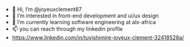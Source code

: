 - 👋 Hi, I’m @joyeuxclement87
- 👀 I’m interested in front-end development and ui/ux design
- 🌱 I’m currently learning software engineering at alx-africa
- 📫 you can reach through my linkedin profile
- https://www.linkedin.com/in/tuyishimire-joyeux-clement-32418528a/

<!---
joyeuxclement87/joyeuxclement87 is a ✨ special ✨ repository because its `README.md` (this file) appears on your GitHub profile.
You can click the Preview link to take a look at your changes.
--->
